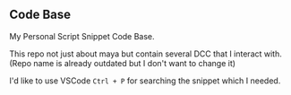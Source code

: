 
## Code Base

My Personal Script Snippet Code Base.

This repo not just about maya but contain several DCC that I interact with. 
(Repo name is already outdated but I don't want to change it)

I'd like to use VSCode `Ctrl + P` for searching the snippet which I needed.
